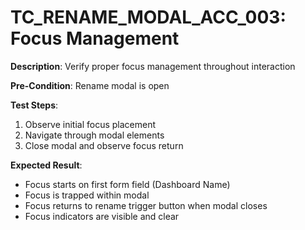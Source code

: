 # TC_RENAME_MODAL_ACC_003: Focus Management

**Description**: Verify proper focus management throughout interaction

**Pre-Condition**: Rename modal is open

**Test Steps**:
1. Observe initial focus placement
2. Navigate through modal elements
3. Close modal and observe focus return

**Expected Result**:
- Focus starts on first form field (Dashboard Name)
- Focus is trapped within modal
- Focus returns to rename trigger button when modal closes
- Focus indicators are visible and clear